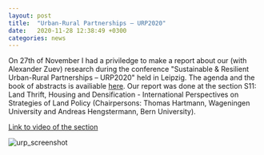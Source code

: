 ```yaml
---
layout: post
title:  "Urban-Rural Partnerships – URP2020"
date:   2020-11-28 12:38:49 +0300
categories: news
---
```


On 27th of November I had a priviledge to make a report about our (with Alexander Zuev) research during the conference "Sustainable & Resilient Urban-Rural Partnerships – URP2020" held in Leipzig. The agenda and the book of abstracts is availiable [here](https://www.urp2020.eu/agenda.html "Link").
Our report was done at the section S11: Land Thrift, Housing and Densification - International Perspectives on Strategies of Land Policy (Chairpersons: Thomas Hartmann, Wageningen University and Andreas Hengstermann, Bern University).

[Link to video of the section]({https://player.vimeo.com/video/481808615} "International Perspectives on Strategies of Land Policy")

![urp_screenshot](https://res.cloudinary.com/dmiazmgpj/image/upload/v1606531666/Screenshot_2020-11-28_%D0%B2_03.43.29_jka9cc.png)
